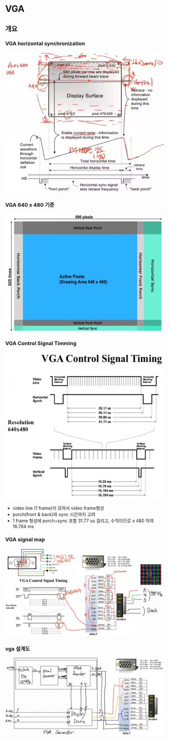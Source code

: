 # VGA

## 개요

### VGA horizontal synchronization
<img src = "./images/vga_syn.png"><img>

### VGA 640 x 480 기준
<img src = "./images/vga_640x480.png"><img>

### VGA Control Signal Timming
<img src = "./images/vga_cst.png"><img>

- video line (1 frame)이 모여서 video frame형성 
- porch(front & back)와 sync 시간까지 고려 
- 1 frame 형성에 porch+sync 포함 31.77 us 걸리고, 수직이므로 x 480 하여 16.784 ms

### VGA signal map
<img src = "./images/vga_signal.png"><img>

### vga 설계도
<img src = "./images/vga_controller.png"><img>